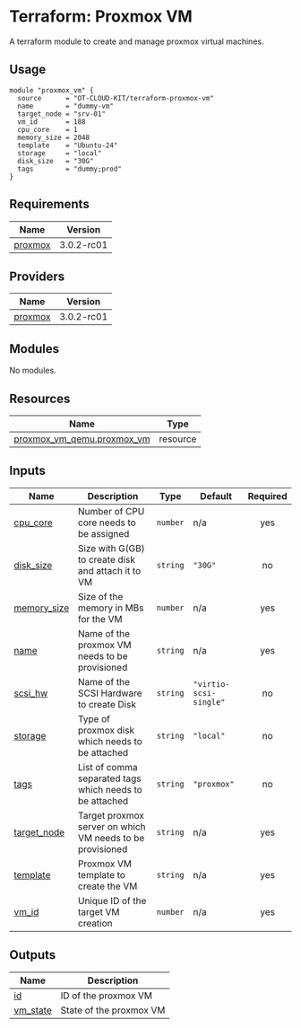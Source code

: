 # Terraform: Proxmox VM

A terraform module to create and manage proxmox virtual machines.

## Usage

```hcl
module "proxmox_vm" {
  source      = "OT-CLOUD-KIT/terraform-proxmox-vm"
  name        = "dummy-vm"
  target_node = "srv-01"
  vm_id       = 188
  cpu_core    = 1
  memory_size = 2048
  template    = "Ubuntu-24"
  storage     = "local"
  disk_size   = "30G"
  tags        = "dummy;prod"
}
```

## Requirements

| Name                                                                | Version    |
|---------------------------------------------------------------------|------------|
| <a name="requirement_proxmox"></a> [proxmox](#requirement\_proxmox) | 3.0.2-rc01 |

## Providers

| Name                                                          | Version    |
|---------------------------------------------------------------|------------|
| <a name="provider_proxmox"></a> [proxmox](#provider\_proxmox) | 3.0.2-rc01 |

## Modules

No modules.

## Resources

| Name                                                                                                                    | Type     |
|-------------------------------------------------------------------------------------------------------------------------|----------|
| [proxmox_vm_qemu.proxmox_vm](https://registry.terraform.io/providers/Telmate/proxmox/3.0.2-rc01/docs/resources/vm_qemu) | resource |

## Inputs

| Name                                                                  | Description                                               | Type     | Default                | Required |
|-----------------------------------------------------------------------|-----------------------------------------------------------|----------|------------------------|:--------:|
| <a name="input_cpu_core"></a> [cpu\_core](#input\_cpu\_core)          | Number of CPU core needs to be assigned                   | `number` | n/a                    |   yes    |
| <a name="input_disk_size"></a> [disk\_size](#input\_disk\_size)       | Size with G(GB) to create disk and attach it to VM        | `string` | `"30G"`                |    no    |
| <a name="input_memory_size"></a> [memory\_size](#input\_memory\_size) | Size of the memory in MBs for the VM                      | `number` | n/a                    |   yes    |
| <a name="input_name"></a> [name](#input\_name)                        | Name of the proxmox VM needs to be provisioned            | `string` | n/a                    |   yes    |
| <a name="input_scsi_hw"></a> [scsi\_hw](#input\_scsi\_hw)             | Name of the SCSI Hardware to create Disk                  | `string` | `"virtio-scsi-single"` |    no    |
| <a name="input_storage"></a> [storage](#input\_storage)               | Type of proxmox disk which needs to be attached           | `string` | `"local"`              |    no    |
| <a name="input_tags"></a> [tags](#input\_tags)                        | List of comma separated tags which needs to be attached   | `string` | `"proxmox"`            |    no    |
| <a name="input_target_node"></a> [target\_node](#input\_target\_node) | Target proxmox server on which VM needs to be provisioned | `string` | n/a                    |   yes    |
| <a name="input_template"></a> [template](#input\_template)            | Proxmox VM template to create the VM                      | `string` | n/a                    |   yes    |
| <a name="input_vm_id"></a> [vm\_id](#input\_vm\_id)                   | Unique ID of the target VM creation                       | `number` | n/a                    |   yes    |

## Outputs

| Name                                                           | Description             |
|----------------------------------------------------------------|-------------------------|
| <a name="output_id"></a> [id](#output\_id)                     | ID of the proxmox VM    |
| <a name="output_vm_state"></a> [vm\_state](#output\_vm\_state) | State of the proxmox VM |
